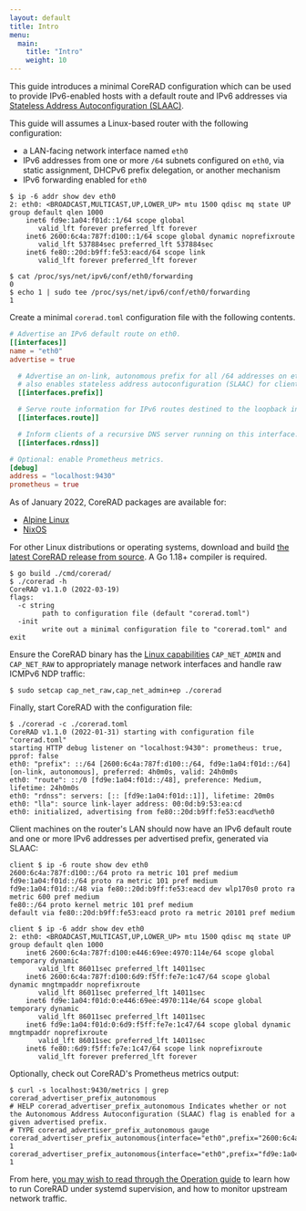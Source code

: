```yaml
---
layout: default
title: Intro
menu:
  main:
    title: "Intro"
    weight: 10
---
```


This guide introduces a minimal CoreRAD configuration which can be used to
provide IPv6-enabled hosts with a default route and IPv6 addresses via
[Stateless Address Autoconfiguration
(SLAAC)](https://en.wikipedia.org/wiki/IPv6#Stateless_address_autoconfiguration_(SLAAC)).

This guide will assumes a Linux-based router with the following configuration:

- a LAN-facing network interface named `eth0`
- IPv6 addresses from one or more `/64` subnets configured on `eth0`, via static
  assignment, DHCPv6 prefix delegation, or another mechanism
- IPv6 forwarding enabled for `eth0`

```text
$ ip -6 addr show dev eth0
2: eth0: <BROADCAST,MULTICAST,UP,LOWER_UP> mtu 1500 qdisc mq state UP group default qlen 1000
    inet6 fd9e:1a04:f01d::1/64 scope global
       valid_lft forever preferred_lft forever
    inet6 2600:6c4a:787f:d100::1/64 scope global dynamic noprefixroute
       valid_lft 537884sec preferred_lft 537884sec
    inet6 fe80::20d:b9ff:fe53:eacd/64 scope link
       valid_lft forever preferred_lft forever
```
```text
$ cat /proc/sys/net/ipv6/conf/eth0/forwarding
0
$ echo 1 | sudo tee /proc/sys/net/ipv6/conf/eth0/forwarding
1
```

Create a minimal `corerad.toml` configuration file with the following contents.

```toml
# Advertise an IPv6 default route on eth0.
[[interfaces]]
name = "eth0"
advertise = true

  # Advertise an on-link, autonomous prefix for all /64 addresses on eth0. This
  # also enables stateless address autoconfiguration (SLAAC) for clients.
  [[interfaces.prefix]]

  # Serve route information for IPv6 routes destined to the loopback interface.
  [[interfaces.route]]

  # Inform clients of a recursive DNS server running on this interface.
  [[interfaces.rdnss]]

# Optional: enable Prometheus metrics.
[debug]
address = "localhost:9430"
prometheus = true
```

As of January 2022, CoreRAD packages are available for:

- [Alpine Linux](https://pkgs.alpinelinux.org/packages?name=corerad&branch=edge)
- [NixOS](https://search.nixos.org/packages?query=corerad)

For other Linux distributions or operating systems, download and build [the
latest CoreRAD release from
source](https://github.com/mdlayher/corerad/releases). A Go 1.18+ compiler is
required.

```text
$ go build ./cmd/corerad/
$ ./corerad -h
CoreRAD v1.1.0 (2022-03-19)
flags:
  -c string
        path to configuration file (default "corerad.toml")
  -init
        write out a minimal configuration file to "corerad.toml" and exit
```

Ensure the CoreRAD binary has the [Linux
capabilities](https://man7.org/linux/man-pages/man7/capabilities.7.html)
`CAP_NET_ADMIN` and `CAP_NET_RAW` to appropriately manage network interfaces and
handle raw ICMPv6 NDP traffic:

```text
$ sudo setcap cap_net_raw,cap_net_admin+ep ./corerad
```

Finally, start CoreRAD with the configuration file:

```text
$ ./corerad -c ./corerad.toml
CoreRAD v1.1.0 (2022-01-31) starting with configuration file "corerad.toml"
starting HTTP debug listener on "localhost:9430": prometheus: true, pprof: false
eth0: "prefix": ::/64 [2600:6c4a:787f:d100::/64, fd9e:1a04:f01d::/64] [on-link, autonomous], preferred: 4h0m0s, valid: 24h0m0s
eth0: "route": ::/0 [fd9e:1a04:f01d::/48], preference: Medium, lifetime: 24h0m0s
eth0: "rdnss": servers: [:: [fd9e:1a04:f01d::1]], lifetime: 20m0s
eth0: "lla": source link-layer address: 00:0d:b9:53:ea:cd
eth0: initialized, advertising from fe80::20d:b9ff:fe53:eacd%eth0
```

Client machines on the router's LAN should now have an IPv6 default route and
one or more IPv6 addresses per advertised prefix, generated via SLAAC:

```text
client $ ip -6 route show dev eth0
2600:6c4a:787f:d100::/64 proto ra metric 101 pref medium
fd9e:1a04:f01d::/64 proto ra metric 101 pref medium
fd9e:1a04:f01d::/48 via fe80::20d:b9ff:fe53:eacd dev wlp170s0 proto ra metric 600 pref medium
fe80::/64 proto kernel metric 101 pref medium
default via fe80::20d:b9ff:fe53:eacd proto ra metric 20101 pref medium
```
```text
client $ ip -6 addr show dev eth0
2: eth0: <BROADCAST,MULTICAST,UP,LOWER_UP> mtu 1500 qdisc mq state UP group default qlen 1000
    inet6 2600:6c4a:787f:d100:e446:69ee:4970:114e/64 scope global temporary dynamic
       valid_lft 86011sec preferred_lft 14011sec
    inet6 2600:6c4a:787f:d100:6d9:f5ff:fe7e:1c47/64 scope global dynamic mngtmpaddr noprefixroute
       valid_lft 86011sec preferred_lft 14011sec
    inet6 fd9e:1a04:f01d:0:e446:69ee:4970:114e/64 scope global temporary dynamic
       valid_lft 86011sec preferred_lft 14011sec
    inet6 fd9e:1a04:f01d:0:6d9:f5ff:fe7e:1c47/64 scope global dynamic mngtmpaddr noprefixroute
       valid_lft 86011sec preferred_lft 14011sec
    inet6 fe80::6d9:f5ff:fe7e:1c47/64 scope link noprefixroute
       valid_lft forever preferred_lft forever
```

Optionally, check out CoreRAD's Prometheus metrics output:

```text
$ curl -s localhost:9430/metrics | grep corerad_advertiser_prefix_autonomous
# HELP corerad_advertiser_prefix_autonomous Indicates whether or not the Autonomous Address Autoconfiguration (SLAAC) flag is enabled for a given advertised prefix.
# TYPE corerad_advertiser_prefix_autonomous gauge
corerad_advertiser_prefix_autonomous{interface="eth0",prefix="2600:6c4a:787f:d100::/64"} 1
corerad_advertiser_prefix_autonomous{interface="eth0",prefix="fd9e:1a04:f01d::/64"} 1
```

From here, [you may wish to read through the Operation guide](/operation) to
learn how to run CoreRAD under systemd supervision, and how to monitor upstream
network traffic.
